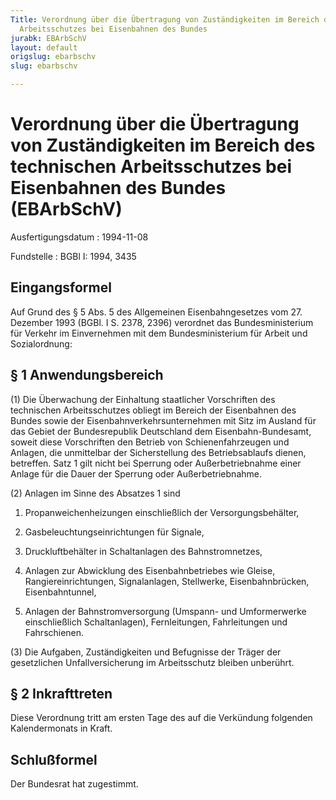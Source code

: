 ```yaml
---
Title: Verordnung über die Übertragung von Zuständigkeiten im Bereich des technischen
  Arbeitsschutzes bei Eisenbahnen des Bundes
jurabk: EBArbSchV
layout: default
origslug: ebarbschv
slug: ebarbschv

---
```


# Verordnung über die Übertragung von Zuständigkeiten im Bereich des technischen Arbeitsschutzes bei Eisenbahnen des Bundes (EBArbSchV)

Ausfertigungsdatum
:   1994-11-08

Fundstelle
:   BGBl I: 1994, 3435



## Eingangsformel

Auf Grund des § 5 Abs. 5 des Allgemeinen Eisenbahngesetzes vom 27.
Dezember 1993 (BGBl. I S. 2378, 2396) verordnet das Bundesministerium
für Verkehr im Einvernehmen mit dem Bundesministerium für Arbeit und
Sozialordnung:


## § 1 Anwendungsbereich

(1) Die Überwachung der Einhaltung staatlicher Vorschriften des
technischen Arbeitsschutzes obliegt im Bereich der Eisenbahnen des
Bundes sowie der Eisenbahnverkehrsunternehmen mit Sitz im Ausland für
das Gebiet der Bundesrepublik Deutschland dem Eisenbahn-Bundesamt,
soweit diese Vorschriften den Betrieb von Schienenfahrzeugen und
Anlagen, die unmittelbar der Sicherstellung des Betriebsablaufs
dienen, betreffen. Satz 1 gilt nicht bei Sperrung oder
Außerbetriebnahme einer Anlage für die Dauer der Sperrung oder
Außerbetriebnahme.

(2) Anlagen im Sinne des Absatzes 1 sind

1.  Propanweichenheizungen einschließlich der Versorgungsbehälter,


2.  Gasbeleuchtungseinrichtungen für Signale,


3.  Druckluftbehälter in Schaltanlagen des Bahnstromnetzes,


4.  Anlagen zur Abwicklung des Eisenbahnbetriebes wie Gleise,
    Rangiereinrichtungen, Signalanlagen, Stellwerke, Eisenbahnbrücken,
    Eisenbahntunnel,


5.  Anlagen der Bahnstromversorgung (Umspann- und Umformerwerke
    einschließlich Schaltanlagen), Fernleitungen, Fahrleitungen und
    Fahrschienen.




(3) Die Aufgaben, Zuständigkeiten und Befugnisse der Träger der
gesetzlichen Unfallversicherung im Arbeitsschutz bleiben unberührt.


## § 2 Inkrafttreten

Diese Verordnung tritt am ersten Tage des auf die Verkündung folgenden
Kalendermonats in Kraft.


## Schlußformel

Der Bundesrat hat zugestimmt.

